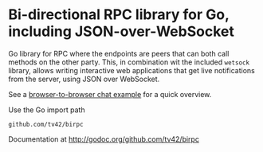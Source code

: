 Bi-directional RPC library for Go, including JSON-over-WebSocket
================================================================

Go library for RPC where the endpoints are peers that can both call
methods on the other party. This, in combination wit the included
`wetsock` library, allows writing interactive web applications that
get live notifications from the server, using JSON over WebSocket.

See a [browser-to-browser chat example](examples/chat) for a quick
overview.

Use the Go import path

    github.com/tv42/birpc

Documentation at http://godoc.org/github.com/tv42/birpc
